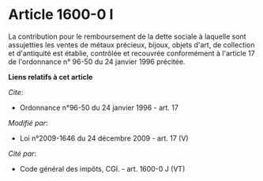 # Article 1600-0 I

La contribution pour le remboursement de la dette sociale à laquelle sont assujetties les ventes de métaux précieux, bijoux,
objets d'art, de collection et d'antiquité est établie, contrôlée et recouvrée conformément à l'article 17 de l'ordonnance n°
96-50 du 24 janvier 1996 précitée.

**Liens relatifs à cet article**

_Cite_:

  - Ordonnance n°96-50 du 24 janvier 1996 - art. 17

_Modifié par_:

  - Loi n°2009-1646 du 24 décembre 2009 - art. 17 (V)

_Cité par_:

  - Code général des impôts, CGI. - art. 1600-0 J (VT)
